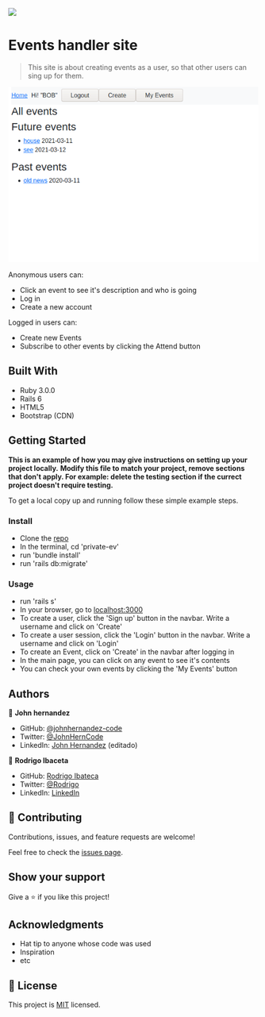 ![](https://img.shields.io/badge/Microverse-blueviolet)

# Events handler site
> This site is about creating events as a user, so that other users can sing up for them.

![screenshot](app-screenshot.png)

Anonymous users can:
  - Click an event to see it's description and who is going
  - Log in
  - Create a new account

Logged in users can:
  - Create new Events
  - Subscribe to other events by clicking the Attend button

## Built With

- Ruby 3.0.0 
- Rails 6
- HTML5
- Bootstrap (CDN)

## Getting Started

**This is an example of how you may give instructions on setting up your project locally.**
**Modify this file to match your project, remove sections that don't apply. For example: delete the testing section if the currect project doesn't require testing.**

To get a local copy up and running follow these simple example steps.

### Install
- Clone the [repo](https://github.com/JohnHernCode/private-ev)
- In the terminal, cd 'private-ev'
- run 'bundle install'
- run 'rails db:migrate'

### Usage
- run 'rails s'
- In your browser, go to [localhost:3000](http://127.0.0.1:3000)
- To create a user, click the 'Sign up' button in the navbar. Write a username and click on 'Create'
- To create a user session, click the 'Login' button in the navbar. Write a username and click on 'Login'
- To create an Event, click on 'Create' in the navbar after logging in
- In the main page, you can click on any event to see it's contents
- You can check your own events by clicking the 'My Events' button

## Authors

👤 **John hernandez**
- GitHub: [@johnhernandez-code](https://github.com/johnhernandez-code)
- Twitter: [@JohnHernCode](https://twitter.com/JohnHernCode)
- LinkedIn: [John Hernandez](https://www.linkedin.com/in/john-hernandez-56a7821b8/) (editado) 

👤 **Rodrigo Ibaceta**

- GitHub: [Rodrigo Ibateca](https://github.com/RokoVarano/)
- Twitter: [@Rodrigo](https://twitter.com/RodrigoIbacet11)
- LinkedIn: [LinkedIn](https://www.linkedin.com/in/rodrigo-ibaceta-a8657611a/)

## 🤝 Contributing

Contributions, issues, and feature requests are welcome!

Feel free to check the [issues page](issues/).

## Show your support

Give a ⭐️ if you like this project!

## Acknowledgments

- Hat tip to anyone whose code was used
- Inspiration
- etc

## 📝 License

This project is [MIT](lic.url) licensed.